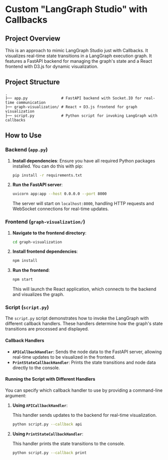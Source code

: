 # Custom "LangGraph Studio" with Callbacks

## Project Overview

This is an approach to mimic LangGraph Studio just with Callbacks. It visualizes real-time state transitions in a LangGraph execution graph. It features a FastAPI backend for managing the graph's state and a React frontend with D3.js for dynamic visualization.

## Project Structure

```plaintext
.
├── app.py               # FastAPI backend with Socket.IO for real-time communication
├── graph-visualization/ # React + D3.js frontend for graph visualization
├── script.py            # Python script for invoking LangGraph with callbacks
```

## How to Use

### Backend (`app.py`)

1. **Install dependencies**: Ensure you have all required Python packages installed. You can do this with pip:

   ```bash
   pip install -r requirements.txt
   ```

2. **Run the FastAPI server**:

   ```bash
   uvicorn app:app --host 0.0.0.0 --port 8000
   ```

   The server will start on `localhost:8000`, handling HTTP requests and WebSocket connections for real-time updates.

### Frontend (`graph-visualization/`)

1. **Navigate to the frontend directory**:

   ```bash
   cd graph-visualization
   ```

2. **Install frontend dependencies**:

   ```bash
   npm install
   ```

3. **Run the frontend**:

   ```bash
   npm start
   ```

   This will launch the React application, which connects to the backend and visualizes the graph.

### Script (`script.py`)

The `script.py` script demonstrates how to invoke the LangGraph with different callback handlers. These handlers determine how the graph's state transitions are processed and displayed.

#### Callback Handlers

- **`APICallbackHandler`**: Sends the node data to the FastAPI server, allowing real-time updates to be visualized in the frontend.
- **`PrintStateCallbackHandler`**: Prints the state transitions and node data directly to the console.

#### Running the Script with Different Handlers

You can specify which callback handler to use by providing a command-line argument:

1. **Using `APICallbackHandler`**:

   This handler sends updates to the backend for real-time visualization.

   ```bash
   python script.py --callback api
   ```

2. **Using `PrintStateCallbackHandler`**:

   This handler prints the state transitions to the console.

   ```bash
   python script.py --callback print
   ```
